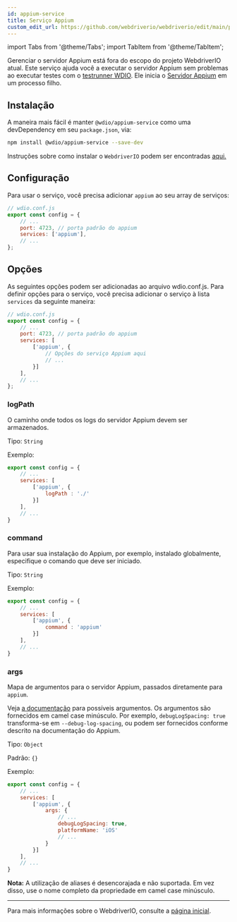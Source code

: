 ```yaml
---
id: appium-service
title: Serviço Appium
custom_edit_url: https://github.com/webdriverio/webdriverio/edit/main/packages/wdio-appium-service/README.md
---
```


import Tabs from '@theme/Tabs';
import TabItem from '@theme/TabItem';

Gerenciar o servidor Appium está fora do escopo do projeto WebdriverIO atual. Este serviço ajuda você a executar o servidor Appium sem problemas ao executar testes com o [testrunner WDIO](https://webdriver.io/docs/clioptions). Ele inicia o [Servidor Appium](https://appium.github.io/appium.io/docs/en/about-appium/getting-started/index.html#starting-appium) em um processo filho.

## Instalação

A maneira mais fácil é manter `@wdio/appium-service` como uma devDependency em seu `package.json`, via:

```sh
npm install @wdio/appium-service --save-dev
```

Instruções sobre como instalar o `WebdriverIO` podem ser encontradas [aqui.](https://webdriver.io/docs/gettingstarted)

## Configuração

Para usar o serviço, você precisa adicionar `appium` ao seu array de serviços:

```js
// wdio.conf.js
export const config = {
    // ...
    port: 4723, // porta padrão do appium
    services: ['appium'],
    // ...
};
```

## Opções

As seguintes opções podem ser adicionadas ao arquivo wdio.conf.js. Para definir opções para o serviço, você precisa adicionar o serviço à lista `services` da seguinte maneira:

```js
// wdio.conf.js
export const config = {
    // ...
    port: 4723, // porta padrão do appium
    services: [
        ['appium', {
            // Opções do serviço Appium aqui
            // ...
        }]
    ],
    // ...
};
```

### logPath
O caminho onde todos os logs do servidor Appium devem ser armazenados.

Tipo: `String`

Exemplo:
```js
export const config = {
    // ...
    services: [
        ['appium', {
            logPath : './'
        }]
    ],
    // ...
}
```

### command
Para usar sua instalação do Appium, por exemplo, instalado globalmente, especifique o comando que deve ser iniciado.

Tipo: `String`

Exemplo:
```js
export const config = {
    // ...
    services: [
        ['appium', {
            command : 'appium'
        }]
    ],
    // ...
}
```

### args
Mapa de argumentos para o servidor Appium, passados diretamente para `appium`.

Veja [a documentação](https://github.com/appium/appium/blob/master/packages/appium/docs/en/cli/args.md) para possíveis argumentos.
Os argumentos são fornecidos em camel case minúsculo. Por exemplo, `debugLogSpacing: true` transforma-se em `--debug-log-spacing`, ou podem ser fornecidos conforme descrito na documentação do Appium.

Tipo: `Object`

Padrão: `{}`

Exemplo:
```js
export const config = {
    // ...
    services: [
        ['appium', {
            args: {
                // ...
                debugLogSpacing: true,
                platformName: 'iOS'
                // ...
            }
        }]
    ],
    // ...
}
```
**Nota:** A utilização de aliases é desencorajada e não suportada. Em vez disso, use o nome completo da propriedade em camel case minúsculo.

----

Para mais informações sobre o WebdriverIO, consulte a [página inicial](https://webdriver.io).